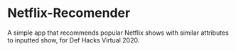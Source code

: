# Netflix-Recomender
A simple app that recommends popular Netflix shows with similar attributes to inputted show, for Def Hacks Virtual 2020. 
